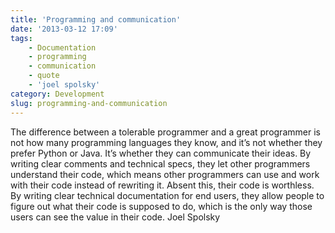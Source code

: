 ```yaml
---
title: 'Programming and communication'
date: '2013-03-12 17:09'
tags:
    - Documentation
    - programming
    - communication
    - quote
    - 'joel spolsky'
category: Development
slug: programming-and-communication
---
```


>  The difference between a tolerable programmer and a great programmer is not how many programming languages they know, and it’s not whether they prefer Python or Java. It’s whether they can communicate their ideas. By writing clear comments and technical specs, they let other programmers understand their code, which means other programmers can use and work with their code instead of rewriting it. Absent this, their code is worthless. By writing clear technical documentation for end users, they allow people to figure out what their code is supposed to do, which is the only way those users can see the value in their code. Joel Spolsky

